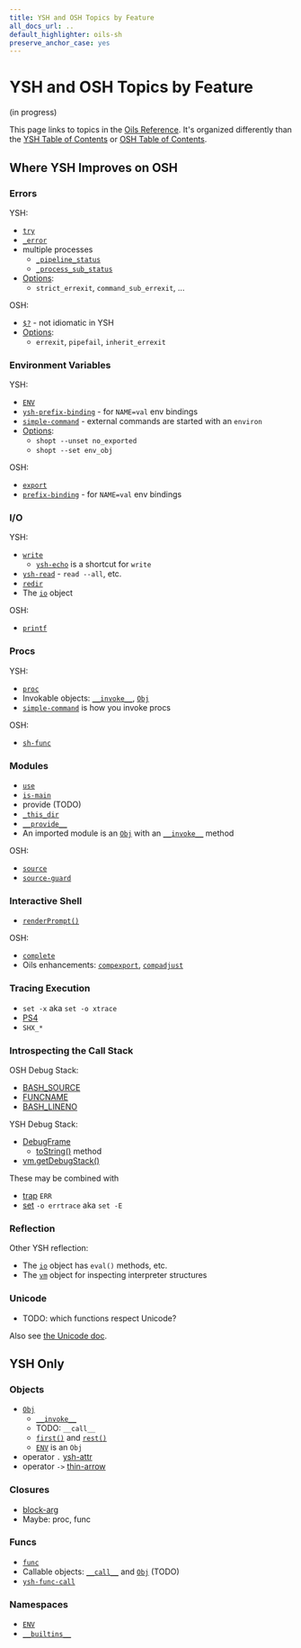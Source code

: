 ```yaml
---
title: YSH and OSH Topics by Feature
all_docs_url: ..
default_highlighter: oils-sh
preserve_anchor_case: yes
---
```


YSH and OSH Topics by Feature
====

<span class="in-progress">(in progress)</span>

This page links to topics in the [Oils Reference](index.html).  It's organized
differently than the [YSH Table of Contents](toc-ysh.html) or [OSH Table of
Contents](toc-osh.html).

<div id="toc">
</div>

## Where YSH Improves on OSH

### Errors

YSH:

- [`try`](chap-builtin-cmd.html#try)
- [`_error`](chap-special-var.html#_error)
- multiple processes
  - [`_pipeline_status`](chap-special-var.html#_pipeline_status)
  - [`_process_sub_status`](chap-special-var.html#_process_sub_status)
- [Options](chap-option.html):
  - `strict_errexit`, `command_sub_errexit`, ...

OSH:

- [`$?`](chap-special-var.html#POSIX-special) - not idiomatic in YSH
- [Options](chap-option.html):
  - `errexit`, `pipefail`, `inherit_errexit`

### Environment Variables

YSH:

- [`ENV`][ENV]
- [`ysh-prefix-binding`][ysh-prefix-binding] - for `NAME=val` env bindings
- [`simple-command`][simple-command] - external commands are started with an
  `environ`
- [Options](chap-option.html):
  - `shopt --unset no_exported`
  - `shopt --set env_obj`

[ENV]: chap-special-var.html#ENV

<!--
TODO: should we have a `envFromDict()` function that goes with `env -i`?
-->

OSH:

- [`export`](chap-osh-assign.html#export)
- [`prefix-binding`][prefix-binding] - for `NAME=val` env bindings

[prefix-binding]: chap-cmd-lang.html#prefix-binding
[ysh-prefix-binding]: chap-cmd-lang.html#ysh-prefix-binding

[simple-command]: chap-cmd-lang.html#simple-command


### I/O

YSH:

- [`write`](chap-builtin-cmd.html#write)
  - [`ysh-echo`](chap-builtin-cmd.html#ysh-echo) is a shortcut for `write`
- [`ysh-read`](chap-builtin-cmd.html#ysh-read) - `read --all`, etc.
- [`redir`](chap-builtin-cmd.html#redir)
- The [`io`](chap-type-method.html#io) object

OSH:

- [`printf`](chap-builtin-cmd.html#printf)

### Procs

YSH:

- [`proc`](chap-ysh-cmd.html#proc)
- Invokable objects: [`__invoke__`][__invoke__], [`Obj`][Obj]
- [`simple-command`][simple-command] is how you invoke procs

OSH:

- [`sh-func`](chap-cmd-lang.html#sh-func)

### Modules

- [`use`](chap-builtin-cmd.html#use)
- [`is-main`](chap-builtin-cmd.html#is-main)
- provide (TODO)
- [`_this_dir`](chap-special-var.html#_this_dir)
- [`__provide__`](chap-special-var.html#__provide__)
- An imported module is an [`Obj`][Obj] with an [`__invoke__`][__invoke__]
  method

[Obj]: chap-type-method.html#Obj
[__invoke__]: chap-type-method.html#__invoke__

OSH:

- [`source`](chap-builtin-cmd.html#source)
- [`source-guard`](chap-builtin-cmd.html#source-guard)

### Interactive Shell

- [`renderPrompt()`](chap-plugin.html#renderPrompt)

OSH:

- [`complete`][complete]
- Oils enhancements: [`compexport`][compexport], [`compadjust`][compadjust]

[complete]: chap-builtin-cmd.html#complete
[compadjust]: chap-builtin-cmd.html#compadjust
[compexport]: chap-builtin-cmd.html#compexport

### Tracing Execution

- `set -x` aka `set -o xtrace`
- [PS4][]
- `SHX_*`

[PS4]: chap-plugin.html#PS4

### Introspecting the Call Stack

OSH Debug Stack:

- [BASH_SOURCE](chap-special-var.html#BASH_SOURCE)
- [FUNCNAME](chap-special-var.html#FUNCNAME)
- [BASH_LINENO](chap-special-var.html#BASH_LINENO)

YSH Debug Stack:

- [DebugFrame](chap-type-method.html#DebugFrame)
  - [toString()](chap-type-method.html#toString) method
- [vm.getDebugStack()](chap-type-method.html#getDebugStack)

These may be combined with

- [trap][] `ERR`
- [set][] `-o errtrace` aka `set -E`

[trap]: chap-builtin-cmd.html#trap
[set]: chap-builtin-cmd.html#set

### Reflection

Other YSH reflection:

- The [`io`][io] object has `eval()` methods, etc.
- The [`vm`][vm] object for inspecting interpreter structures

[io]: chap-type-method.html#io
[vm]: chap-type-method.html#vm


### Unicode

- TODO: which functions respect Unicode?

Also see [the Unicode doc](../unicode.html).


## YSH Only

### Objects

- [`Obj`][Obj]
  - [`__invoke__`][__invoke__]
  - TODO: `__call__`
  - [`first()`][first] and [`rest()`][first]
  - [`ENV`][ENV] is an `Obj`
- operator `.` [ysh-attr](chap-expr-lang.html#ysh-attr)
- operator `->` [thin-arrow](chap-expr-lang.html#thin-arrow)


[first]: chap-builtin-func.html#first
[rest]: chap-builtin-func.html#rest

### Closures

- [block-arg](chap-cmd-lang.html#block-arg)
- Maybe: proc, func

### Funcs

- [`func`](chap-ysh-cmd.html#func)
- Callable objects: [`__call__`][__call__] and [`Obj`][Obj] (TODO)
- [`ysh-func-call`](chap-expr-lang.html#ysh-func-call)

[__call__]: chap-type-method.html#__call__

### Namespaces

- [`ENV`](chap-special-var.html#ENV)
- [`__builtins__`](chap-special-var.html#__builtins__)

<!--

TODO:

- __modules__
- does vm.getFrame() belong?

-->


